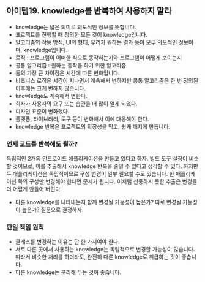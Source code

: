 ## 아이템19. knowledge를 반복하여 사용하지 말라
- knowledge는 넓은 의미로 의도적인 정보를 뜻합니다.
- 프로젝트를 진행할 때 정의한 모든 것이 knowledge입니다.
- 알고리즘의 작동 방식, UI의 형태, 우리가 원하는 결과 등이 모두 의도적인 정보이며, knowledge입니다.
- 로직 : 프로그램이 어떠한 식으로 동작하는지와 프로그램이 어떻게 보이는지
- 공통 알고리즘 : 원하는 동작을 하기 위한 알고리즘
- 둘의 가장 큰 차이점은 시간에 따른 변화입니다.
- 비즈니스 로직은 시간이 지나면서 계속해서 변하지만 콩통 알고리즘은 한 번 정의된 이후에는 크게 변하지 않습니다.
- knowledge도 계속해서 변한다.
- 회사가 사용자의 요구 또는 습관을 더 많이 알게 되었다.
- 디자인 표준이 변화했다.
- 플랫폼, 라이브러리, 도구 등이 변화해서 이에 대응해야 한다.
- knowledge 반복은 프로젝트의 확장성을 막고, 쉽게 깨지게 만듭니다.

### 언제 코드를 반복해도 될까?
독립적인 2개의 안드로이드 애플리케이션을 만들고 있다고 하자. 빌드 도구 설정이 비슷할 것이므로, 이를 추출해서 knowledge 반복을 줄일 수 있다고 생각할 수 있다. 하지만 두 애플리케이션은 독립적이므로 구성 변경이 일부 필요할 수도 있습니다. 한 애플리케이션 쪽의 구성만 변경해야 한다면 문제가 됩니다. 이처럼 신중하지 못한 추출은 변경을 더 어렵게 만들어 버린다.
- 다른 knowledge를 나타내는지 함께 변경될 가능성이 높은가? 따로 변경될 가능성이 높은가? 질문으로 결정하자.

### 단일 책임 원칙
- 클래스를 변경하는 이유는 단 한 가지여야 한다.
- 서로 다른 곳에서 사용하는 knowledge는 독립적으로 변경할 가능성이 많습니다. 따라서 비슷한 처리를 하더라도, 완전히 다른 knowledge로 취급하는 것이 좋습니다.
- 다른 knowledge는 분리해 두는 것이 좋습니다.